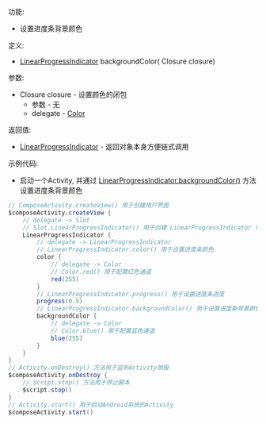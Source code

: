 功能:

+ 设置进度条背景颜色

定义:

+ [LinearProgressIndicator](/API/UI/Compose/Widget/LinearProgressIndicator/README.md) backgroundColor(
  Closure closure)

参数:

+ Closure closure - 设置颜色的闭包
    + 参数 - 无
    + delegate - [Color](/API/UI/Compose/Theme/Color/Color/README.md)

返回值:

+ [LinearProgressIndicator](/API/UI/Compose/Widget/LinearProgressIndicator/README.md) - 返回对象本身方便链式调用

示例代码:

+ 启动一个Activity,
  并通过 [LinearProgressIndicator.backgroundColor()](/API/UI/Compose/Widget/LinearProgressIndicator/README.md?id=backgroundColor)
  方法设置进度条背景颜色

```groovy
// ComposeActivity.createView() 用于创建用户界面
$composeActivity.createView {
    // delegate -> Slot
    // Slot.LinearProgressIndicator() 用于创建 LinearProgressIndicator 可组合项
    LinearProgressIndicator {
        // delegate -> LinearProgressIndicator
        // LinearProgressIndicator.color() 用于设置进度条颜色
        color {
            // delegate -> Color
            // Color.red() 用于配置红色通道
            red(255)
        }
        // LinearProgressIndicator.progress() 用于设置进度条进度
        progress(0.5)
        // LinearProgressIndicator.backgroundColor() 用于设置进度条背景颜色
        backgroundColor {
            // delegate -> Color
            // Color.blue() 用于配置蓝色通道
            blue(255)
        }
    }
}
// Activity.onDestroy() 方法用于监听Activity销毁
$composeActivity.onDestroy {
    // Script.stop() 方法用于停止脚本
    $script.stop()
}
// Activity.start() 用于启动Android系统的Activity
$composeActivity.start()
```
